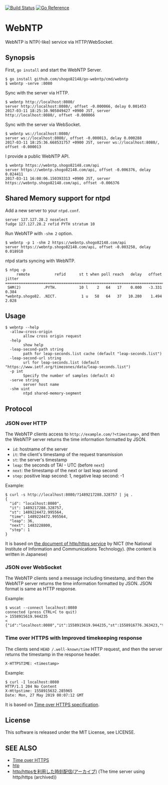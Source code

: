 [![Build Status](https://travis-ci.com/shogo82148/go-webntp.svg?branch=master)](https://travis-ci.com/shogo82148/go-webntp)
[![Go Reference](https://pkg.go.dev/badge/github.com/shogo82148/go-webntp.svg)](https://pkg.go.dev/github.com/shogo82148/go-webntp)

# WebNTP

WebNTP is NTP(-like) service via HTTP/WebSocket.

## Synopsis

First, `go install` and start the WebNTP Server.

``` plain
$ go install github.com/shogo82148/go-webntp/cmd/webntp
$ webntp -serve :8080
```

Sync with the server via HTTP.

``` plain
$ webntp http://localhost:8080/
server http://localhost:8080/, offset -0.000066, delay 0.001453
2017-03-11 18:25:10.905049427 +0900 JST, server http://localhost:8080/, offset -0.000066
```

Sync with the server via WebSocket.

``` plain
$ webntp ws://localhost:8080/
server ws://localhost:8080/, offset -0.000013, delay 0.000288
2017-03-11 18:25:36.668531757 +0900 JST, server ws://localhost:8080/, offset -0.000013
```

I provide a public WebNTP API.

``` plain
$ webntp https://webntp.shogo82148.com/api
server https://webntp.shogo82148.com/api, offset -0.006376, delay 0.024411
2017-03-11 16:08:06.150393313 +0900 JST, server https://webntp.shogo82148.com/api, offset -0.006376
```

## Shared Memory support for ntpd

Add a new server to your `ntpd.conf`.

``` plain
server 127.127.28.2 noselect
fudge 127.127.28.2 refid PYTH stratum 10
```

Run WebNTP with `-shm 2` option.

``` plain
$ webntp -p 1 -shm 2 https://webntp.shogo82148.com/api
server https://webntp.shogo82148.com/api, offset -0.003258, delay 0.018910
```

ntpd starts syncing with WebNTP.

``` plain
$ ntpq -p
     remote           refid      st t when poll reach   delay   offset  jitter
==============================================================================
 SHM(2)          .PYTH.          10 l    2   64   17    0.000   -3.331   0.384
*webntp.shogo82. .NICT.           1 u   58   64   37   10.280    1.494   2.028
```


## Usage

``` plain
$ webntp --help
  -allow-cross-origin
    	allow cross origin request
  -help
    	show help
  -leap-second-path string
    	path for leap-seconds.list cache (default "leap-seconds.list")
  -leap-second-url string
    	url for leap-seconds.list (default "https://www.ietf.org/timezones/data/leap-seconds.list")
  -p int
    	Specify the number of samples (default 4)
  -serve string
    	server host name
  -shm uint
    	ntpd shared-memory-segment
```


## Protocol

### JSON over HTTP

The WebNTP clients access to `http://example.com/?<timestamp>`,
and then the WebNTP server returns the time information formatted by JSON.

- `id`: hostname of the server
- `it`: the client's timestamp of the request transmission
- `st`: the server's timestamp
- `leap`: the seconds of TAI - UTC (before `next`)
- `next`: the timestamp of the next or last leap second 
- `step`: positive leap second: 1, negative leap second: -1

Example:

``` plain
$ curl -s http://localhost:8080/?1489217288.328757 | jq .
{
  "id": "localhost:8080",
  "it": 1489217288.328757,
  "st": 1489224472.995564,
  "time": 1489224472.995564,
  "leap": 36,
  "next": 1483228800,
  "step": 1
}
```

It is based on [the document of http/https service](https://jjy.nict.go.jp/QandA/reference/http-archive.html) by NICT (the National Institute of Information and Communications Technology).
(the content is written in Japanese)

### JSON over WebSocket

The WebNTP clients send a message including timestamp,
and then the WebNTP server returns the time information formatted by JSON.
JSON format is same as HTTP response.

Example:

```plain
$ wscat --connect localhost:8080
connected (press CTRL+C to quit)
> 1558915619.944235
< {"id":"localhost:8080","it":1558915619.944235,"st":1558916776.363423,"time":1558916776.363423,"leap":36,"next":1483228800.000000,"step":1}
```

### Time over HTTPS with Improved timekeeping response

The clients send `HEAD /.well-known/time` HTTP request,
and then the server returns the timestamp in the response header.

```plain
X-HTTPSTIME: <timestamp>
```

Example:

```plain
$ curl -I localhost:8080
HTTP/1.1 204 No Content
X-Httpstime: 1558915632.285965
Date: Mon, 27 May 2019 00:07:12 GMT
```

It is based on [Time over HTTPS specification](http://phk.freebsd.dk/time/20151129/).

## License

This software is released under the MIT License, see LICENSE.


## SEE ALSO

- [Time over HTTPS](http://phk.freebsd.dk/time/20151129/)
- [htp](http://www.vervest.org/htp/)
- [http/httpsを利用した時刻配信(アーカイブ)](https://jjy.nict.go.jp/QandA/reference/http-archive.html) (The time server using http/https (archived))

